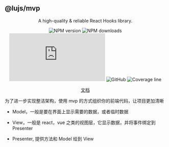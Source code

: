## @lujs/mvp

<div align="center">

A high-quality & reliable React Hooks library.

![NPM version](https://img.shields.io/npm/v/@lujs/mvp.svg?style=flat)
![NPM downloads](https://img.shields.io/npm/dm/@lujs/mvp.svg?style=flat)
![Gzip size](https://img.badgesize.io/https:/unpkg.com/@lujs/mvp/dist/index.js?label=gzip%20size&compression=gzip)
![GitHub](https://img.shields.io/npm/l/@lujs/mvp)
![Coverage line](https://github.com/lulusir/mvp/coverage/badge-lines.svg)

[文档](https://github.com/lulusir/mvp)

</div>
为了进一步实现整洁架构，使用 mvp 的方式组织你的前端代码，让项目更加清晰

- Model，一般是要在界面上显示需要的数据，或者临时数据

- View，一般是 react，vue 之类的视图层，它显示数据，并将事件绑定到 Presenter

- Presenter, 提供方法和 Model 给到 View

[1]: https://www.npmjs.com/package/@lujs/mvp
[2]: https://npmjs.org/package/@lujs/mvp
[image-1]: https://img.shields.io/npm/v/@lujs/mvp.svg?style=flat
[image-2]: https://img.shields.io/npm/dm/@lujs/mvp.svg?style=flat
